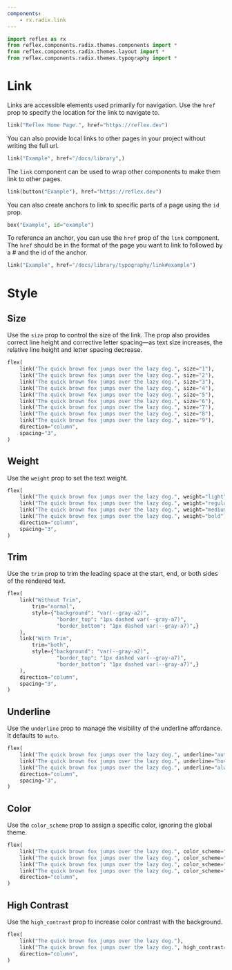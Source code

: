 ```yaml
---
components:
    - rx.radix.link
---
```


```python exec
import reflex as rx
from reflex.components.radix.themes.components import *
from reflex.components.radix.themes.layout import *
from reflex.components.radix.themes.typography import *
```

# Link

Links are accessible elements used primarily for navigation. Use the `href` prop to specify the location for the link to navigate to.

```python demo
link("Reflex Home Page.", href="https://reflex.dev")
```

You can also provide local links to other pages in your project without writing the full url.

```python demo
link("Example", href="/docs/library",)
```

The `link` component can be used to wrap other components to make them link to other pages.

```python demo
link(button("Example"), href="https://reflex.dev")
```

You can also create anchors to link to specific parts of a page using the `id` prop.

```python demo
box("Example", id="example")
```

To reference an anchor, you can use the `href` prop of the `link` component. The `href` should be in the format of the page you want to link to followed by a # and the id of the anchor.

```python demo
link("Example", href="/docs/library/typography/link#example")
```

# Style

## Size

Use the `size` prop to control the size of the link. The prop also provides correct line height and corrective letter spacing—as text size increases, the relative line height and letter spacing decrease.

```python demo
flex(
    link("The quick brown fox jumps over the lazy dog.", size="1"),
    link("The quick brown fox jumps over the lazy dog.", size="2"),
    link("The quick brown fox jumps over the lazy dog.", size="3"),
    link("The quick brown fox jumps over the lazy dog.", size="4"),
    link("The quick brown fox jumps over the lazy dog.", size="5"),
    link("The quick brown fox jumps over the lazy dog.", size="6"),
    link("The quick brown fox jumps over the lazy dog.", size="7"),
    link("The quick brown fox jumps over the lazy dog.", size="8"),
    link("The quick brown fox jumps over the lazy dog.", size="9"),
    direction="column",
    spacing="3",
)
```

## Weight

Use the `weight` prop to set the text weight.

```python demo
flex(
    link("The quick brown fox jumps over the lazy dog.", weight="light"),
    link("The quick brown fox jumps over the lazy dog.", weight="regular"),
    link("The quick brown fox jumps over the lazy dog.", weight="medium"),
    link("The quick brown fox jumps over the lazy dog.", weight="bold"),
    direction="column",
    spacing="3",
)
```

## Trim

Use the `trim` prop to trim the leading space at the start, end, or both sides of the rendered text.

```python demo
flex(
    link("Without Trim",
        trim="normal",
        style={"background": "var(--gray-a2)",
                "border_top": "1px dashed var(--gray-a7)",
                "border_bottom": "1px dashed var(--gray-a7)",}
    ),
    link("With Trim",
        trim="both",
        style={"background": "var(--gray-a2)",
                "border_top": "1px dashed var(--gray-a7)",
                "border_bottom": "1px dashed var(--gray-a7)",}
    ),
    direction="column",
    spacing="3",
)
```

## Underline

Use the `underline` prop to manage the visibility of the underline affordance. It defaults to `auto`.

```python demo
flex(
    link("The quick brown fox jumps over the lazy dog.", underline="auto"),
    link("The quick brown fox jumps over the lazy dog.", underline="hover"),
    link("The quick brown fox jumps over the lazy dog.", underline="always"),
    direction="column",
    spacing="3",
)
```

## Color

Use the `color_scheme` prop to assign a specific color, ignoring the global theme.

```python demo
flex(
    link("The quick brown fox jumps over the lazy dog.", color_scheme="indigo"),
    link("The quick brown fox jumps over the lazy dog.", color_scheme="cyan"),
    link("The quick brown fox jumps over the lazy dog.", color_scheme="crimson"),
    link("The quick brown fox jumps over the lazy dog.", color_scheme="orange"),
    direction="column",
)
```

## High Contrast

Use the `high_contrast` prop to increase color contrast with the background.

```python demo
flex(
    link("The quick brown fox jumps over the lazy dog."),
    link("The quick brown fox jumps over the lazy dog.", high_contrast=True),
    direction="column",
)
```
